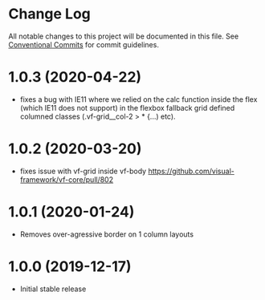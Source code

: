 # Change Log

All notable changes to this project will be documented in this file.
See [Conventional Commits](https://conventionalcommits.org) for commit guidelines.

# 1.0.3 (2020-04-22)

* fixes a bug with IE11 where we relied on the calc function inside the flex (which IE11 does not support) in the flexbox fallback grid defined columned classes (.vf-grid__col-2 > * {...) etc).

# 1.0.2 (2020-03-20)

* fixes issue with vf-grid inside vf-body https://github.com/visual-framework/vf-core/pull/802

# 1.0.1 (2020-01-24)

* Removes over-agressive border on 1 column layouts

# 1.0.0 (2019-12-17)

* Initial stable release
